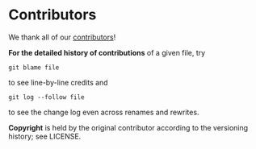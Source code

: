 # Contributors

We thank all of our [contributors](https://github.com/cl-rabbit/artwork/graphs/contributors)!

**For the detailed history of contributions** of a given file, try

    git blame file

to see line-by-line credits and

    git log --follow file

to see the change log even across renames and rewrites.

**Copyright** is held by the original contributor according to the versioning history; see LICENSE.
